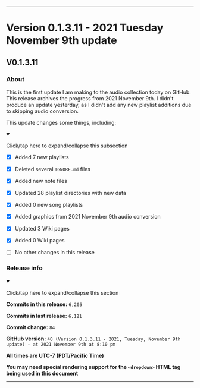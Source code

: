 
***

# Version 0.1.3.11 - 2021 Tuesday November 9th update

## V0.1.3.11

### About

This is the first update I am making to the audio collection today on GitHub. This release archives the progress from 2021 November 9th. I didn't produce an update yesterday, as I didn't add any new playlist additions due to skipping audio conversion.

This update changes some things, including:

<details open><summary><p>Click/tap here to expand/collapse this subsection</p></summary>

- [x] Added 7 new playlists

- [x] Deleted several `IGNORE.md` files

- [x] Added new note files

- [x] Updated 28 playlist directories with new data

- [x] Added 0 new song playlists

- [x] Added graphics from 2021 November 9th audio conversion

- [x] Updated 3 Wiki pages

- [x] Added 0 Wiki pages

- [ ] No other changes in this release

</details>

### Release info

<details open><summary><p>Click/tap here to expand/collapse this section</p></summary>

**Commits in this release:** `6,205`

**Commits in last release:** `6,121`

**Commit change:** `84`

**GitHub version:** `40 (Version 0.1.3.11 - 2021, Tuesday, November 9th update) - at 2021 November 9th at 8:10 pm`

**All times are UTC-7 (PDT/Pacific Time)**

**You may need special rendering support for the `<dropdown>` HTML tag being used in this document**

</details>

***
